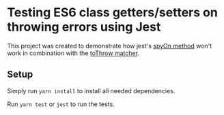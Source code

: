 # Testing ES6 class getters/setters on throwing errors using Jest

This project was created to demonstrate how jest's [spyOn method](https://jestjs.io/docs/en/jest-object#jestspyonobject-methodname-accesstype)
won't work in combination with the [toThrow matcher](https://jestjs.io/docs/en/expect#tothrowerror).

## Setup

Simply run `yarn install` to install all needed dependencies. 

Run `yarn test` or `jest` to run the tests.